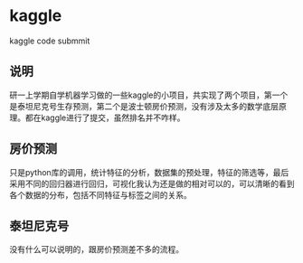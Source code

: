 # kaggle
kaggle code submmit

## 说明
研一上学期自学机器学习做的一些kaggle的小项目，共实现了两个项目，第一个是泰坦尼克号生存预测，第二个是波士顿房价预测，没有涉及太多的数学底层原理。都在kaggle进行了提交，虽然排名并不咋样。

## 房价预测
只是python库的调用，统计特征的分析，数据集的预处理，特征的筛选等，最后采用不同的回归器进行回归，可视化我认为还是做的相对可以的，可以清晰的看到各个数据的分布，包括不同特征与标签之间的关系。

## 泰坦尼克号
没有什么可以说明的，跟房价预测差不多的流程。
